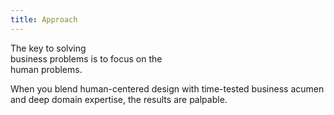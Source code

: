 ```yaml
---
title: Approach
---
```


<title-block>
The key to solving<br>business problems
<span>is to focus on the<br>human problems.</span>
</title-block>

<background color="gray">

When you blend human-centered design with time-tested business acumen and deep domain expertise, the results are palpable.
</background>
